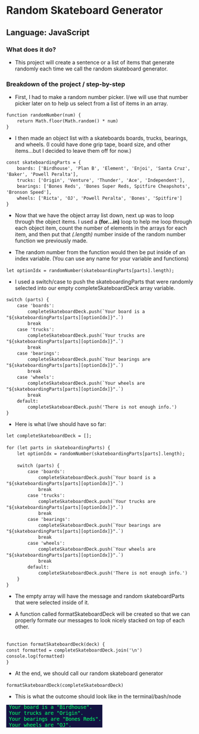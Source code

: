 # Random Skateboard Generator

## Language: JavaScript

### What does it do?

- This project will create a sentence or a list of items that generate randomly each time we call the random skateboard generator.

### Breakdown of the project / step-by-step

- First, I had to make a random number picker. I/we will use that number picker later on to help us select from a list of items in an array.

```
function randomNumber(num) {
    return Math.floor(Math.random() * num)
}
```

- I then made an object list with a skateboards boards, trucks, bearings, and wheels. (I could have done grip tape, board size, and other items...but I decided to leave them off for now.)

```
const skateboardingParts = {
    boards: ['Birdhouse', 'Plan B', 'Element', 'Enjoi', 'Santa Cruz', 'Baker', 'Powell Peralta'],
    trucks: ['Origin', 'Venture', 'Thunder', 'Ace', 'Independent'],
    bearings: ['Bones Reds', 'Bones Super Reds, Spitfire Cheapshots', 'Bronson Speed'],
    wheels: ['Ricta', 'OJ', 'Powell Peralta', 'Bones', 'Spitfire']
}
```

- Now that we have the object array list down, next up was to loop through the object items. I used a **(for...in)** loop to help me loop through each object item, count the number of elements in the arrays for each item, and then put that _(.length)_ number inside of the random number function we previously made.

- The random number from the function would then be put inside of an index variable. (You can use any name for your variable and functions)

`let optionIdx = randomNumber(skateboardingParts[parts].length);`

- I used a switch/case to push the skateboardingParts that were randomly selected into our empty completeSkateboardDeck array variable.

```
switch (parts) {
    case 'boards':
        completeSkateboardDeck.push(`Your board is a "${skateboardingParts[parts][optionIdx]}".`)
        break
    case 'trucks':
        completeSkateboardDeck.push(`Your trucks are "${skateboardingParts[parts][optionIdx]}".`)
        break
    case 'bearings':
        completeSkateboardDeck.push(`Your bearings are "${skateboardingParts[parts][optionIdx]}".`)
        break
    case 'wheels':
        completeSkateboardDeck.push(`Your wheels are "${skateboardingParts[parts][optionIdx]}".`)
        break
    default:
        completeSkateboardDeck.push('There is not enough info.')
}
```

- Here is what I/we should have so far:

```
let completeSkateboardDeck = [];

for (let parts in skateboardingParts) {
    let optionIdx = randomNumber(skateboardingParts[parts].length);

    switch (parts) {
        case 'boards':
            completeSkateboardDeck.push(`Your board is a "${skateboardingParts[parts][optionIdx]}".`)
            break
        case 'trucks':
            completeSkateboardDeck.push(`Your trucks are "${skateboardingParts[parts][optionIdx]}".`)
            break
        case 'bearings':
            completeSkateboardDeck.push(`Your bearings are "${skateboardingParts[parts][optionIdx]}".`)
            break
        case 'wheels':
            completeSkateboardDeck.push(`Your wheels are "${skateboardingParts[parts][optionIdx]}".`)
            break
        default:
            completeSkateboardDeck.push('There is not enough info.')
    }
}
```

- The empty array will have the message and random skateboardParts that were selected inside of it.

- A function called formatSkateboardDeck will be created so that we can properly formate our messages to look nicely stacked on top of each other.

```

function formatSkateboardDeck(deck) {
const formatted = completeSkateboardDeck.join('\n')
console.log(formatted)
}

```

- At the end, we should call our random skateboard generator

`formatSkateboardDeck(completeSkateboardDeck)`

- This is what the outcome should look like in the terminal/bash/node

![outcome](./photos/outcome.png)

